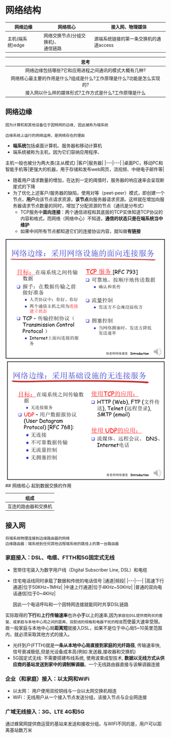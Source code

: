 
# 网络结构
|网络边缘|网络核心|接入网、物理媒体|
|---|---|---|
|主机(端系统)edge|网络交换节点(分组交换机)、</br>通信链路|源端系统链接的第一条交换机的通道access|


|思考|
|:---:|
|网络边缘包括哪些?它和应用进程之间通讯的模式大概有几种?|
|网络核心最主要的作用是什么?组成是什么?工作原理是什么?功能是怎么实现的?|
|接入网以什么样的媒体形式?工作方式是什么?工作原理是什么|

## 网络边缘
    因为计算机和其他设备位于因特网的边缘, 因此被称为端系统

    边缘系统上运行的网络运用，是网络存在的理由
- **端系统**包括桌面计算机、服务器和移动计算机
- 端系统被称为主机，因为它们容纳应用程序、
  
主机一般也被分为两大类(主从模式)
|客户|服务器|
|---|---|
|桌面PC，移动PC和智能手机等|更强大的机器，用于存储和发布web网页，流视频、中继电子邮件等|
- 随着用户请求数量的增加，在达到一定的阈值时，服务器的响应速率会呈现断崖式的下降
- 为了优化上述客户/服务器的缺陷，使用对等（peet-peer）模式，即创建一个节点，**用户**向该节点请求资源，**该节点**向服务器请求资源。这样就在增加向服务器请求节点数量的同时，增加了分配资源的节点（通讯是分布式）
  - TCP服务中**面向连接**：两个通信进程和其底层的TCP实体知道TCP协议的内容和格式，而网络（网络中心）不知道，**通信的状态只是在端系统当中维护**
  - 如果中间所有节点都知道它们的连接协议内容，就叫做**有链接**
<img src="../img/网络边缘-面向连接服务.png">
<img src="../img/网络边缘-无连接服务.png">
## 网络核心
    起到数据交换的作用

|组成|
|:---:|
|互连的路由器和交换机|
## 接入网
    将端系统物理连接到边缘路由器的网络
    边缘路由器：端系统到任何其他远程端系统的路径上的第一台路由器
### 家庭接入：DSL、电缆、FTTH和5G固定式无线
- 宽带住宅装入为数字用户线（Digital Subscriber Line, DSL）和电缆
- 住宅电话线同时承载了数据和传统的电话信号
  |通道|频段|
  |---|---|
  |高速下行通道|位于50KHz~1MHz|
  |中速上行通道|位于4KHz~50KHz|
  |普通的双向电话通信|位于0~4KHz|
  
  因此一个电话呼叫和一个因特网连接就能同时共享DSL链路

实际取得的**下行**和**上行传输速率**也许**小于**以上的速率,因为`家庭在DSL提供商购买的套餐、或家庭与本地中心局之间的距离、双胶线的规格和电器干扰的程度`而使最大速率受限。\
故一般家庭与本地中心局**距离短**就接入DSL，如果不是位于中心局5~10英里范围内，就必须采取其他方式的接入。
- 光纤到户(FTTH)就是**一条从本地中心局直接到家庭的光纤路径**, 传输速率快, 信号衰减极低,但是光设备成本高(例如:发送器,接收器和交换机)
- 5G固定式无线: 不需要搭建布线系统, 使用波束成型技术, **数据以无线方式从供应商的基站发送到家中的调制解调器**。一个无线路由器直接与该解调器连接
### 企业（和家庭）接入：以太网和WiFi
- 以太网： 用户使用双绞铜线与一台以太网交换机相连
- WiFi：无线用户从一个接入节点发送分组，该接入节点与企业网连接
### 广域无线接入：3G、LTE 4G和5G
通过蜂窝网提供商运营的基站来发送和接收分组。与WIFI不同的是，用户可以距离基站数万米